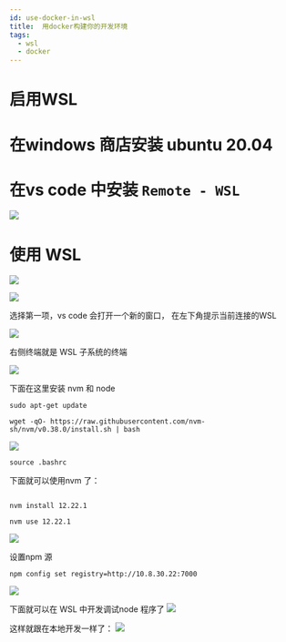 ```yaml
---
id: use-docker-in-wsl
title:  用docker构建你的开发环境
tags:
  - wsl
  - docker
---
```



# 启用WSL

# 在windows 商店安装 ubuntu 20.04
# 在vs code 中安装 `Remote - WSL`
 ![](https://cdn.jsdelivr.net/gh/vinloong/imgchr@latest/notes/img/202201191002205.png)

# 使用 WSL 

 ![](https://cdn.jsdelivr.net/gh/vinloong/imgchr@latest/notes/img/202201191002859.png)

 ![](https://cdn.jsdelivr.net/gh/vinloong/imgchr@latest/notes/img/202201191003747.png)

选择第一项，vs code  会打开一个新的窗口， 在左下角提示当前连接的WSL

 ![](https://cdn.jsdelivr.net/gh/vinloong/imgchr@latest/notes/img/202201191003875.png)

右侧终端就是 WSL 子系统的终端

 ![](https://cdn.jsdelivr.net/gh/vinloong/imgchr@latest/notes/img/202201191003463.png)

下面在这里安装 nvm 和 node

```shell
sudo apt-get update

wget -qO- https://raw.githubusercontent.com/nvm-sh/nvm/v0.38.0/install.sh | bash

```
 ![](https://cdn.jsdelivr.net/gh/vinloong/imgchr@latest/notes/img/202201191004165.png)

```shell
source .bashrc
```

下面就可以使用nvm 了：

```shell

nvm install 12.22.1

nvm use 12.22.1

```

 ![](https://cdn.jsdelivr.net/gh/vinloong/imgchr@latest/notes/img/202201191004940.png)

设置npm 源
```shell
npm config set registry=http://10.8.30.22:7000
```
 ![](https://cdn.jsdelivr.net/gh/vinloong/imgchr@latest/notes/img/202201191005636.png)

下面就可以在 WSL 中开发调试node 程序了
 ![](https://cdn.jsdelivr.net/gh/vinloong/imgchr@latest/notes/img/202201191005770.png)

这样就跟在本地开发一样了：
 ![](https://cdn.jsdelivr.net/gh/vinloong/imgchr@latest/notes/img/202201191005542.png)